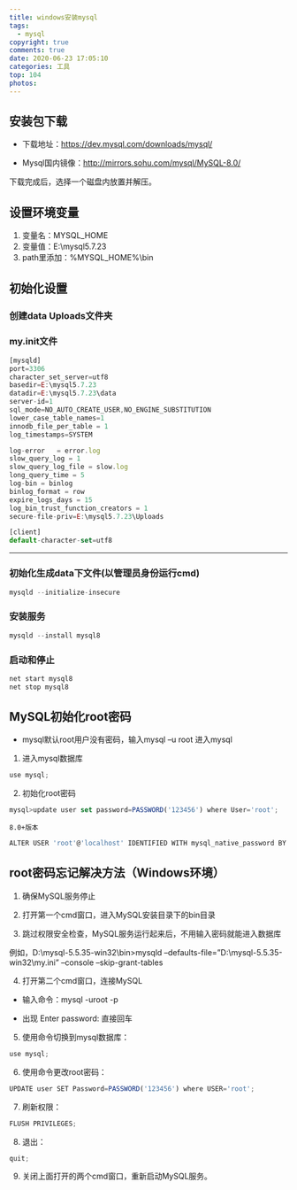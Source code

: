 ```yaml
---
title: windows安装mysql
tags:
  - mysql
copyright: true
comments: true
date: 2020-06-23 17:05:10
categories: 工具
top: 104
photos:
---
```


## 安装包下载

- 下载地址：https://dev.mysql.com/downloads/mysql/

- Mysql国内镜像：http://mirrors.sohu.com/mysql/MySQL-8.0/

下载完成后，选择一个磁盘内放置并解压。

## 设置环境变量 
1. 变量名：MYSQL_HOME
2. 变量值：E:\mysql5.7.23
3. path里添加：%MYSQL_HOME%\bin

## 初始化设置
### 创建data Uploads文件夹
### my.init文件

```js
[mysqld]
port=3306
character_set_server=utf8
basedir=E:\mysql5.7.23
datadir=E:\mysql5.7.23\data
server-id=1
sql_mode=NO_AUTO_CREATE_USER,NO_ENGINE_SUBSTITUTION
lower_case_table_names=1
innodb_file_per_table = 1
log_timestamps=SYSTEM

log-error   = error.log
slow_query_log = 1
slow_query_log_file = slow.log
long_query_time = 5
log-bin = binlog
binlog_format = row
expire_logs_days = 15
log_bin_trust_function_creators = 1
secure-file-priv=E:\mysql5.7.23\Uploads

[client]   
default-character-set=utf8
```

---
<!--more-->

### 初始化生成data下文件(以管理员身份运行cmd)
```js
mysqld --initialize-insecure
```

### 安装服务
```js
mysqld --install mysql8
```

### 启动和停止
```js
net start mysql8 
net stop mysql8
```

## MySQL初始化root密码

- mysql默认root用户没有密码，输入mysql –u root 进入mysql

1. 进入mysql数据库
```js
use mysql;
```

2. 初始化root密码
```js
mysql>update user set password=PASSWORD('123456') where User='root';
```

`8.0+版本`
```js
ALTER USER 'root'@'localhost' IDENTIFIED WITH mysql_native_password BY '123456';
```

## root密码忘记解决方法（Windows环境）

1. 确保MySQL服务停止

2. 打开第一个cmd窗口，进入MySQL安装目录下的bin目录

3. 跳过权限安全检查，MySQL服务运行起来后，不用输入密码就能进入数据库

例如，D:\mysql-5.5.35-win32\bin>mysqld –defaults-file=”D:\mysql-5.5.35-win32\my.ini” –console –skip-grant-tables

4. 打开第二个cmd窗口，连接MySQL

- 输入命令：mysql -uroot -p

- 出现 Enter password: 直接回车

5. 使用命令切换到mysql数据库：
```js
use mysql;
```

6. 使用命令更改root密码：
```js
UPDATE user SET Password=PASSWORD('123456') where USER='root';
```

7. 刷新权限：
```js
FLUSH PRIVILEGES;
```
8. 退出：
```js
quit;
```

9. 关闭上面打开的两个cmd窗口，重新启动MySQL服务。
